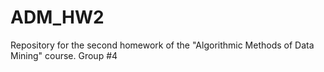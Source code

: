 # ADM_HW2
Repository for the second homework of the "Algorithmic Methods of Data Mining" course. Group #4
